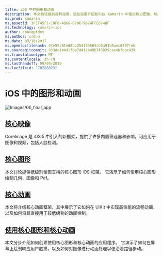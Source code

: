 ```yaml
---
title: iOS 中的图形和动画
description: 本文档链接到各种指南，这些指南介绍如何在 Xamarin 中使用核心图像、核心图形和核心动画框架。
ms.prod: xamarin
ms.assetid: 3FEF45F2-C0F0-4D66-8796-9674FFE6740F
ms.technology: xamarin-ios
author: conceptdev
ms.author: crdun
ms.date: 03/18/2017
ms.openlocfilehash: 84e59c81e08bc354199565cb0a91b0aec0797feb
ms.sourcegitcommit: 933de144d1fbe7d412e49b743839cae4bfcac439
ms.translationtype: MT
ms.contentlocale: zh-CN
ms.lasthandoff: 09/04/2019
ms.locfileid: "70286073"
---
```

# <a name="graphics-and-animation-in-ios"></a>iOS 中的图形和动画

![Images/00_final_app](images/00-final-app.png "示例应用运行")

## <a name="core-imageiosplatformgraphics-animation-iosintroduction-to-coreimagemd"></a>[核心映像](~/ios/platform/graphics-animation-ios/introduction-to-coreimage.md)

CoreImage 是 iOS 5 中引入的新框架，提供了许多内置筛选器和影响，可应用于图像和视频，包括人脸检测。

## <a name="core-graphicsiosplatformgraphics-animation-ioscore-graphicsmd"></a>[核心图形](~/ios/platform/graphics-animation-ios/core-graphics.md)

本文讨论提供低级别绘图支持的核心图形 iOS 框架。 它演示了如何使用核心图形绘制几何、图像和 Pdf。

## <a name="core-animationiosplatformgraphics-animation-ioscore-animationmd"></a>[核心动画](~/ios/platform/graphics-animation-ios/core-animation.md)

本文将介绍核心动画框架，其中展示了它如何在 UIKit 中实现高性能的流畅动画，以及如何将其直接用于较低级别的动画控制。

## <a name="using-core-graphics-and-core-animationiosplatformgraphics-animation-iosgraphics-animation-walkthroughmd"></a>[使用核心图形和核心动画](~/ios/platform/graphics-animation-ios/graphics-animation-walkthrough.md)

本文分步介绍如何创建使用核心图形和核心动画的应用程序。 它演示了如何在屏幕上绘制响应用户触摸，以及如何对图像进行动画处理以便沿着路径移动。
